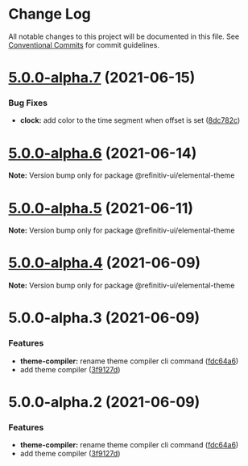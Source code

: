 # Change Log

All notable changes to this project will be documented in this file.
See [Conventional Commits](https://conventionalcommits.org) for commit guidelines.

# [5.0.0-alpha.7](https://git.sami.int.thomsonreuters.com/elf/refinitiv-ui/compare/@refinitiv-ui/elemental-theme@5.0.0-alpha.6...@refinitiv-ui/elemental-theme@5.0.0-alpha.7) (2021-06-15)


### Bug Fixes

* **clock:** add color to the time segment when offset is set ([8dc782c](https://git.sami.int.thomsonreuters.com/elf/refinitiv-ui/commits/8dc782c1929bc7ea66b023e1dabc89fbcd26945b))





# [5.0.0-alpha.6](https://git.sami.int.thomsonreuters.com/elf/refinitiv-ui/compare/@refinitiv-ui/elemental-theme@5.0.0-alpha.5...@refinitiv-ui/elemental-theme@5.0.0-alpha.6) (2021-06-14)

**Note:** Version bump only for package @refinitiv-ui/elemental-theme





# [5.0.0-alpha.5](https://git.sami.int.thomsonreuters.com/elf/refinitiv-ui/compare/@refinitiv-ui/elemental-theme@5.0.0-alpha.4...@refinitiv-ui/elemental-theme@5.0.0-alpha.5) (2021-06-11)

**Note:** Version bump only for package @refinitiv-ui/elemental-theme





# [5.0.0-alpha.4](https://git.sami.int.thomsonreuters.com/elf/refinitiv-ui/compare/@refinitiv-ui/elemental-theme@5.0.0-alpha.3...@refinitiv-ui/elemental-theme@5.0.0-alpha.4) (2021-06-09)

**Note:** Version bump only for package @refinitiv-ui/elemental-theme





# 5.0.0-alpha.3 (2021-06-09)


### Features

* **theme-compiler:** rename theme compiler cli command ([fdc64a6](https://git.sami.int.thomsonreuters.com/elf/refinitiv-ui/commits/fdc64a66b5b003d3e039f3d8ebb77fe1a06e7729))
* add theme compiler ([3f9127d](https://git.sami.int.thomsonreuters.com/elf/refinitiv-ui/commits/3f9127d3eb908f2883acdc2cbf82e72432861d79))





# 5.0.0-alpha.2 (2021-06-09)


### Features

* **theme-compiler:** rename theme compiler cli command ([fdc64a6](https://git.sami.int.thomsonreuters.com/elf/refinitiv-ui/commits/fdc64a66b5b003d3e039f3d8ebb77fe1a06e7729))
* add theme compiler ([3f9127d](https://git.sami.int.thomsonreuters.com/elf/refinitiv-ui/commits/3f9127d3eb908f2883acdc2cbf82e72432861d79))
